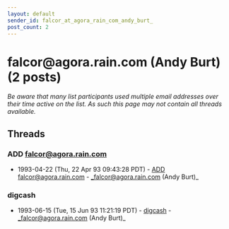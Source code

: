 ```yaml
---
layout: default
sender_id: falcor_at_agora_rain_com_andy_burt_
post_count: 2
---
```


# falcor<span>@</span>agora.rain.com (Andy Burt) (2 posts)

_Be aware that many list participants used multiple email addresses over their time active on the list. As such this page may not contain all threads available._

## Threads

### ADD falcor@agora.rain.com
+ 1993-04-22 (Thu, 22 Apr 93 09:43:28 PDT) - [ADD falcor@agora.rain.com](/archive/1993/04/51bbedacfe714276b175432a462f3db13c24609b7e3b64db9c510c00d13fde9d) - _falcor@agora.rain.com (Andy Burt)_

### digcash
+ 1993-06-15 (Tue, 15 Jun 93 11:21:19 PDT) - [digcash](/archive/1993/06/a085ab7ed48f0e6b9a664a3d2136dfc68e4ffe39c326a6849321cbb645b9bd1e) - _falcor@agora.rain.com (Andy Burt)_

